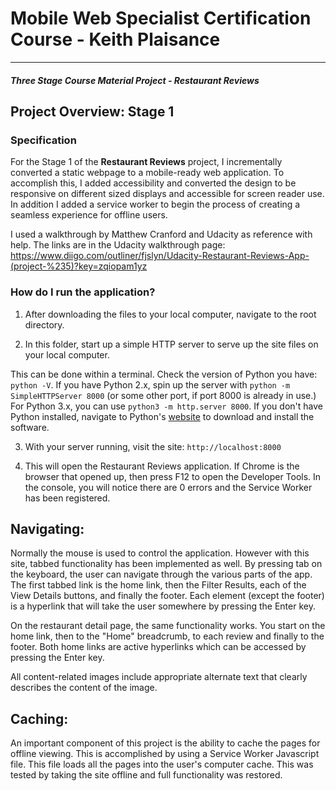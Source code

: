 # Mobile Web Specialist Certification Course - Keith Plaisance
---
#### _Three Stage Course Material Project - Restaurant Reviews_

## Project Overview: Stage 1

### Specification

For the Stage 1 of the **Restaurant Reviews** project, I incrementally converted a static webpage to a mobile-ready web application. To accomplish this, I added accessibility and converted the design to be responsive on different sized displays and accessible for screen reader use. In addition I added a service worker to begin the process of creating a seamless experience for offline users.

I used a walkthrough by Matthew Cranford and Udacity as reference with help. The links are in the Udacity walkthrough page: https://www.diigo.com/outliner/fjslyn/Udacity-Restaurant-Reviews-App-(project-%235)?key=zqiopam1yz

### How do I run the application?

1. After downloading the files to your local computer, navigate to the root directory.

2. In this folder, start up a simple HTTP server to serve up the site files on your local computer. 

This can be done within a terminal. Check the version of Python you have: `python -V`. If you have Python 2.x, spin up the server with `python -m SimpleHTTPServer 8000` (or some other port, if port 8000 is already in use.) For Python 3.x, you can use `python3 -m http.server 8000`. If you don't have Python installed, navigate to Python's [website](https://www.python.org/) to download and install the software.

3. With your server running, visit the site: `http://localhost:8000`

4. This will open the Restaurant Reviews application. If Chrome is the browser that opened up, then press F12 to open the Developer Tools. In the console, you will notice there are 0 errors and the Service Worker has been registered.

## Navigating:

Normally the mouse is used to control the application. However with this site, tabbed functionality has been implemented as well. By pressing tab on the keyboard, the user can navigate through the various parts of the app. The first tabbed link is the home link, then the Filter Results, each of the View Details buttons, and finally the footer. Each element (except the footer) is a hyperlink that will take the user somewhere by pressing the Enter key.

On the restaurant detail page, the same functionality works. You start on the home link, then to the "Home" breadcrumb, to each review and finally to the footer. Both home links are active hyperlinks which can be accessed by pressing the Enter key.

All content-related images include appropriate alternate text that clearly describes the content of the image.

## Caching:

An important component of this project is the ability to cache the pages for offline viewing. This is accomplished by using a Service Worker Javascript file. This file loads all the pages into the user's computer cache. This was tested by taking the site offline and full functionality was restored.
